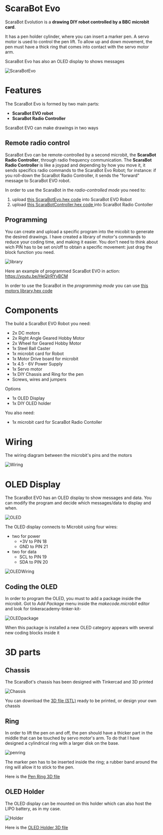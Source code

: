 # ScaraBot Evo
ScaraBot Evolution is a **drawing DIY robot controlled by a BBC microbit card**.

It has a pen holder cylinder, where you can insert a marker pen.
A servo motor is used to control the pen lift.
To allow up and down movement, the pen must have a thick ring that comes into contact with the servo motor arm.

ScaraBot Evo has also an OLED display to shows messages

![ScaraBotEvo](ScaraBotEvo3.jpg)


# Features

The ScaraBot Evo is formed by two main parts:
- **ScaraBot EVO robot**
- **ScaraBot Radio Controller**

ScaraBot EVO can make  drawings in two ways

## Remote radio control

ScaraBot Evo can be remote-controlled by a second microbit, the **ScaraBot Radio Controller**, through radio frequency communication. 
The **ScaraBot Radio Controller** is like a joypad and depending by how you move it, it sends specifics radio commands to the ScaraBot Evo Robot; for instance: if you roll-down the ScaraBot Radio Controller, it sends the "forward" message to ScaraBot EVO robot.

In order to use the ScaraBot in the _radio-controlled mode_ you need to:
1. upload [this ScaraBotEvo.hex code](https://github.com/cyberparra/Scarabotevo/blob/master/microbit-ScarabotEvo.hex) into ScaraBot EVO Robot
2. upload [this ScaraBotController.hex code ](https://github.com/cyberparra/Scarabotevo/blob/master/microbit-ScarabotController.hex) into ScaraBot Radio Contoller


## Programming 
You can create and upload a specific program into the micobit to generate the desired drawings. I have created a library of motor's commands to reduce your coding time, and making it easier. You don't need to think about wich PIN has to be set on/off to obtain a specific movement: just drag the block function you need.

![library](motorslibrary.png)

Here an example of programmed ScaraBot EVO in action: https://youtu.be/HeQIrRYyBCM

In order to use the ScaraBot in the _programming mode_ you can use [this motors library.hex code](https://github.com/cyberparra/Scarabotevo/blob/master/microbit-ScarabotEVO-motors-library.hex) 

# Components
The build a ScaraBot EVO Robot you need:
- 2x DC motors
- 2x Right Angle Geared Hobby Motor
- 2x Wheel for Geared Hobby Motor
- 1x Steel Ball Caster 
- 1x microbit card for Robot
- 1x Motor Drive board for microbit
- 1x 4.5 - 6V Power Supply  
- 1x Servo motor
- 1x DIY Chassis and Ring for the pen
- Screws, wires and jumpers

Options
- 1x OLED Display
- 1x DIY OLED holder

You also need:
- 1x microbit card for ScaraBot Radio Contoller

# Wiring

The wiring diagram between the microbit's pins and the motors

![Wiring](ScarabotWiring.jpg)


# OLED Display

The ScaraBot EVO has an OLED display to show messages and data. You can modify the program and decide which messages/data to display and when.

![OLED](ScaraBotOLED.jpg)

The OLED display connects to Microbit using four wires:

* two for power
  * +3V to PIN 18
  * GND to PIN 21
* two for data
  * SCL to PIN 19
  * SDA to PIN 20

![OLEDWiring](OLEDwiring.jpg)


## Coding the OLED

In order to program the OLED, you must to add a package inside the microbit.
Got to _Add Package_ menu inside the _makecode.microbit_ editor and look for tinkeracademy-tinker-kit-

![OLEDpackage](OLEDpackage.jpg)

When this package is installed a new OLED category appears with several new coding blocks inside it


# 3D parts

## Chassis

The ScaraBot's chassis has been designed with Tinkercad and 3D printed

![Chassis](scarabotevo3D.png)

You can download the [3D file (STL)](https://github.com/cyberparra/Scarabotevo/blob/master/ScaraBot%20EVO.stl) ready to be printed, or design your own chassis

## Ring

In order to lift the pen on and off, the pen should have a thicker part in the middle that can be touched by servo motor's arm. To do that I have designed a cylindrical ring with a larger disk on the base.

![penring](penring.png)

The marker pen has to be inserted inside the  ring; a rubber band around the ring will allow it to stick to the pen.

Here is the [Pen Ring 3D file](https://github.com/cyberparra/Scarabotevo/blob/master/penring.stl) 


## OLED Holder

The OLED display can be mounted on this holder which can also host the LIPO battery, as in my case.

![Holder](OLEDholder.png)

Here is the [OLED Holder 3D file](https://github.com/cyberparra/Scarabotevo/blob/master/OLEDholder.stl) 



